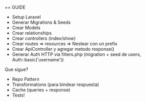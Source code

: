 == GUIDE

* Setup Laravel
* Generar Migrations & Seeds
* Crear Models
* Crear relationships
* Crear controllers (index/show)
* Crear routes => resources => Nestear con un prefix
* Crear ApiController y agregar metodo response()
* Generar Auth HTTP via filters.php (migration + seed de users, Auth::basic('username'))


Que sigue?

* Repo Pattern
* Transformations (para bindear respuesta)
* Cache (queries + response)
* Tests!